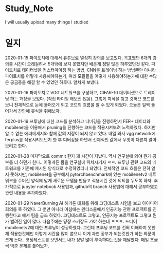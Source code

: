 # Study_Note
I will usually  upload many things I studied

# 일지
2020-01-15 파이토치에 대해서 유튜브로 열심히 강의를 보고있다. 목표했던 6개의 강의중 시간이 오래걸려서 5개밖에 보지 못했지만 배운게 정말 많은 하루였던것 같다. 파이토치로 데이터셋을 커스터마이징 하는 방법, CNN을 트레이닝 하는 방법뿐만 아니라 파이토치를 어떻게 사용해야하는가, 여러 모듈들을 어떻게 사용해야하는가에 대한 수많은 궁금증을 해결 할 수 있었던 하루다. 알차게 보냈다.

2020-01-16 파이토치로 VGG 네트워크를 구성하고, CIFAR-10 데이터셋으로 트레이닝 하는 과정을 보았다. (직접 타이핑 해보진 않음). 그렇게 지식을 쌓고 깃허브 코드를 보니 전체적으로 눈에 들어오게 되고 코드의 흐름을 알 수 있게 되었다. 오늘은 일찍 들어가서 간만에 휴식을 취해보자.

2020-01-19 프루닝에 대한 코드를 분석하고 디버깅을 진행하면서 FER+ 데이터와 mobilenet을 이용해서 pruning을 진행하는 코드를 적용시켜보려 노력하였다. 하지만 알 수 없는 에러메세지와 함께 값의 저장이 되지 않고 있다. 내일 와서 vgg network에 ferplus를 적용시켜보던지 한 후 디버깅을 하면서 전체적인 값에서 무엇이 다른지 알아보려고 한다.

2020-01-28 마지막으로 commit 한지 꽤 시간이 지났다. 역시 연구실에 와야 뭔가 공부를 더 하던가 한다.. 어떻게든 몸을 연구실에 위치시키자 ㅋㅋ.
프루닝 관련 코드의 네트워크를 기존에 제시된 양식대로 수정하였더니 되었다. 전체적인 코드 흐름은 전혀 알지 못하지만, mobilenet을 공부해서 pytorchbenchmark에 있는 mobilenetv2 네트워크를 주어진 양식에 맞게 새로운 모델을 만들고 적용시킨 것에 의의를 두도록 하자.
추가적으로 jupyter notebook 사용법과, github의 branch 사용법에 대해서 공부하였고 관련 내용을 추가하였다.

2020-01-29 NaverBurning AI 해커톤 대회를 위해 코딩테스트 시험을 보고 아이디어 회의를 쭉 하였다. 그 뿐만 아니라 아침에는 윈터스쿨에서 인공지능 관련 프로젝트를 진행한다고 해서 팀을 급조 하였다. 코딩테스트도 그렇고, 인공지능 프로젝트도 그렇고 뭔가 벌려진 일이 많다. 다음주에는 당장 스키장도 가야 하는데 ㅋㅋㅋ. 드디어 mobilenetv2에 대한 프루닝이 성공하였다. 그런데 프루닝 코드를 전혀 이해하지 못한채 적용한것에만 이렇게 시간을 많이 쏟으니 이게 과연 공부가 되는것인가 하는 의문이 크게 든다.. 코딩테스트를 보면서도 내가 정말 많이 부족하다는것을 깨달았다. 매일 조금씩 백준 문제를 풀어보자.
